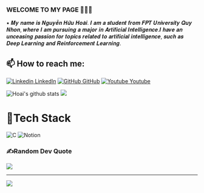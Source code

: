 ### WELCOME TO MY PAGE 👋👋👋
▪️ 𝑴𝒚 𝒏𝒂𝒎𝒆 𝒊𝒔 𝑵𝒈𝒖𝒚𝒆̂̃𝒏 𝑯𝒖̛̃𝒖 𝑯𝒐𝒂̀𝒊. 𝑰 𝒂𝒎 𝒂 𝒔𝒕𝒖𝒅𝒆𝒏𝒕 𝒇𝒓𝒐𝒎 𝑭𝑷𝑻 𝑼𝒏𝒊𝒗𝒆𝒓𝒔𝒊𝒕𝒚 𝑸𝒖𝒚 𝑵𝒉𝒐𝒏, 𝒘𝒉𝒆𝒓𝒆 𝑰 𝒂𝒎 𝒑𝒖𝒓𝒔𝒖𝒊𝒏𝒈 𝒂 𝒎𝒂𝒋𝒐𝒓 𝒊𝒏 𝑨𝒓𝒕𝒊𝒇𝒊𝒄𝒊𝒂𝒍 𝑰𝒏𝒕𝒆𝒍𝒍𝒊𝒈𝒆𝒏𝒄𝒆.𝑰 𝒉𝒂𝒗𝒆 𝒂𝒏 𝒖𝒏𝒄𝒆𝒂𝒔𝒊𝒏𝒈 𝒑𝒂𝒔𝒔𝒊𝒐𝒏 𝒇𝒐𝒓 𝒕𝒐𝒑𝒊𝒄𝒔 𝒓𝒆𝒍𝒂𝒕𝒆𝒅 𝒕𝒐 𝒂𝒓𝒕𝒊𝒇𝒊𝒄𝒊𝒂𝒍 𝒊𝒏𝒕𝒆𝒍𝒍𝒊𝒈𝒆𝒏𝒄𝒆, 𝒔𝒖𝒄𝒉 𝒂𝒔 𝑫𝒆𝒆𝒑 𝑳𝒆𝒂𝒓𝒏𝒊𝒏𝒈 𝒂𝒏𝒅 𝑹𝒆𝒊𝒏𝒇𝒐𝒓𝒄𝒆𝒎𝒆𝒏𝒕 𝑳𝒆𝒂𝒓𝒏𝒊𝒏𝒈.
## 📫 How to reach me: 

[![Linkedin](https://i.stack.imgur.com/gVE0j.png) LinkedIn](https://www.linkedin.com/in/rubyhill/)   [![GitHub](https://i.stack.imgur.com/tskMh.png) GitHub](https://github.com/Ruby-Hill)   [![Youtube](https://github.com/uvipen/introduction/blob/main/Youtube.png) Youtube](https://www.youtube.com/channel/UC9NajWbUR6bOAQ4WZLh6J8A)


![Hoai's github stats](https://github-readme-stats-git-masterrstaa-rickstaa.vercel.app/api?username=Ruby-Hill&show_icons=true&theme=tokyonight&hide=contribs,prs,issues)
![](https://github-readme-streak-stats.herokuapp.com/?user=Ruby-Hill&theme=radical&hide_border=false)<br/>

# 🥇Tech Stack
![C](https://img.shields.io/badge/c-%2300599C.svg?style=plastic&logo=c&logoColor=white) ![Notion](https://img.shields.io/badge/Notion-%23000000.svg?style=plastic&logo=notion&logoColor=white)

### ✍️Random Dev Quote
![](https://quotes-github-readme.vercel.app/api?type=horizontal&theme=radical)

---
[![](https://visitcount.itsvg.in/api?id=Ruby-Hill&icon=0&color=0)](https://visitcount.itsvg.in)
